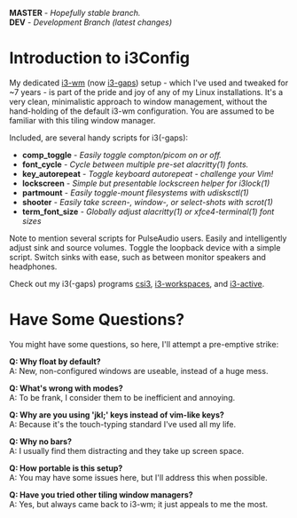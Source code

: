 **MASTER** - _Hopefully stable branch._\
**DEV** - _Development Branch (latest changes)_

# Introduction to i3Config

My dedicated [i3-wm](https://i3wm.org) (now [i3-gaps](https://github.com/AirBlader/i3)) setup \- which I've used and tweaked for ~7 years \- is part of the pride and joy of any of my Linux installations. It's a very clean, minimalistic approach to window management, without the hand-holding of the default i3-wm configuration. You are assumed to be familiar with this tiling window manager.

Included, are several handy scripts for i3(-gaps):

  * **comp_toggle** - _Easily toggle compton/picom on or off._
  * **font_cycle** - _Cycle between multiple pre-set alacritty(1) fonts._
  * **key_autorepeat** - _Toggle keyboard autorepeat \- challenge your Vim!_
  * **lockscreen** - _Simple but presentable lockscreen helper for i3lock(1)_
  * **partmount** - _Easily toggle-mount filesystems with udisksctl(1)_
  * **shooter** - _Easily take screen-, window-, or select-shots with scrot(1)_
  * **term_font_size** - _Globally adjust alacritty(1) or xfce4-terminal(1) font sizes_

Note to mention several scripts for PulseAudio users. Easily and intelligently adjust sink and source volumes. Toggle the loopback device with a simple script. Switch sinks with ease, such as between monitor speakers and headphones.

Check out my i3(-gaps) programs [csi3](https://github.com/terminalforlife/Extra/blob/master/source/csi3), [i3-workspaces](https://github.com/terminalforlife/PerlProjects/blob/master/source/i3-workspaces), and [i3-active](https://github.com/terminalforlife/PerlProjects/blob/master/source/i3-active).

# Have Some Questions?

You might have some questions, so here, I'll attempt a pre-emptive strike:

  **Q: Why float by default?**\
  A: New, non-configured windows are useable, instead of a huge mess.

  **Q: What's wrong with modes?**\
  A: To be frank, I consider them to be inefficient and annoying.

  **Q: Why are you using 'jkl;' keys instead of vim-like keys?**\
  A: Because it's the touch-typing standard I've used all my life.

  **Q: Why no bars?**\
  A: I usually find them distracting and they take up screen space.

  **Q: How portable is this setup?**\
  A: You may have some issues here, but I'll address this when possible.

  **Q: Have you tried other tiling window managers?**\
  A: Yes, but always came back to i3-wm; it just appeals to me the most.
